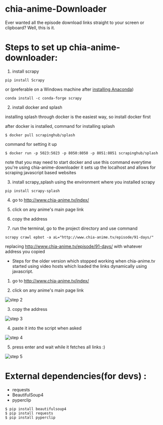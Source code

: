 # chia-anime-Downloader
Ever wanted all the episode download links straight to your screen or clipboard? Well, this is it.

# Steps to set up chia-anime-downloader:

1. install scrapy
```
pip install Scrapy
```
or (preferable on a Windows machine after [installing Anaconda](https://conda.io/docs/user-guide/install/windows.html))
```
conda install -c conda-forge scrapy
```


2. install docker and splash

installing splash through docker is the easiest way, so install docker first

after docker is installed, command for installing splash
```
$ docker pull scrapinghub/splash
```
command for setting it up 
```
$ docker run -p 5023:5023 -p 8050:8050 -p 8051:8051 scrapinghub/splash
```
note that you may need to start docker and use this command everytime you're using chia-anime-downloader
it sets up the localhost and allows for scraping javascript based websites



3. install scrapy_splash using the environment where you installed scrapy
```
pip install scrapy-splash
```


4. go to http://www.chia-anime.tv/index/


5. click on any anime's main page link
 
 
6. copy the address


7. run the terminal, go to the project directory and use command
```
scrapy crawl epbot -a aL="http://www.chia-anime.tv/episode/91-days/"
```
replacing http://www.chia-anime.tv/episode/91-days/ with whatever address you copied





* Steps for the older version which stopped working when chia-anime.tv started using video hosts which loaded the links dynamically using javascript. 

 1. go to http://www.chia-anime.tv/index/
 
 2. click on any anime's main page link
 
 ![step 2](http://i.imgur.com/ivSMchY.jpg)
 
 3. copy the address
 
 ![step 3](http://i.imgur.com/X7nXbwa.jpg)
 
 4. paste it into the script when asked
 
 ![step 4](http://i.imgur.com/1dRsyHs.jpg)
 
 5. press enter and wait while it fetches all links :)
 
 ![step 5](http://i.imgur.com/ZJphTjQ.jpg)


# External dependencies(for devs) : 
  - requests
  - BeautifulSoup4
  - pyperclip

```
$ pip install beautifulsoup4
$ pip install requests
$ pip install pyperclip
```
